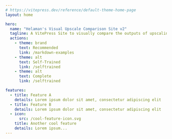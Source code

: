```yaml
---
# https://vitepress.dev/reference/default-theme-home-page
layout: home

hero:
  name: "Helaman's Visual Upscale Comparison Site v2"
  tagline: A VitePress Site to visually compare the outputs of upscaling models for yourself
  actions:
    - theme: brand
      text: Recommended
      link: /markdown-examples
    - theme: alt
      text: Self-Trained
      link: /selftrained
    - theme: alt
      text: Complete
      link: /selftrained

features:
  - title: Feature A
    details: Lorem ipsum dolor sit amet, consectetur adipiscing elit
  - title: Feature B
    details: Lorem ipsum dolor sit amet, consectetur adipiscing elit
  - icon:
      src: /cool-feature-icon.svg
    title: Another cool feature
    details: Lorem ipsum...
---
```



